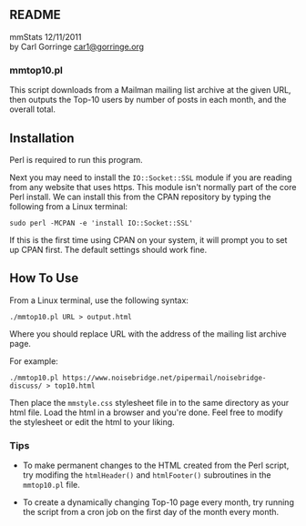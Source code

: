 README
------

mmStats 12/11/2011 <br/>
by Carl Gorringe <car1@gorringe.org>

### mmtop10.pl ###

This script downloads from a Mailman mailing list archive at the given URL, then outputs the Top-10 users by number of posts in each month, and the overall total.


Installation
------------

Perl is required to run this program.

Next you may need to install the `IO::Socket::SSL` module if you are reading from any website that uses https.  This module isn't normally part of the core Perl install.  We can install this from the CPAN repository by typing the following from a Linux terminal:

    sudo perl -MCPAN -e 'install IO::Socket::SSL'

If this is the first time using CPAN on your system, it will prompt you to set up CPAN first.  The default settings should work fine.


How To Use
----------

From a Linux terminal, use the following syntax:

    ./mmtop10.pl URL > output.html

Where you should replace URL with the address of the mailing list archive page.

For example:

    ./mmtop10.pl https://www.noisebridge.net/pipermail/noisebridge-discuss/ > top10.html

Then place the `mmstyle.css` stylesheet file in to the same directory as your html file.  Load the html in a browser and you're done.  Feel free to modify the stylesheet or edit the html to your liking.


### Tips ###

*  To make permanent changes to the HTML created from the Perl script, try modifing the `htmlHeader()` and `htmlFooter()` subroutines in the `mmtop10.pl` file.

*  To create a dynamically changing Top-10 page every month, try running the script from a cron job on the first day of the month every month.




